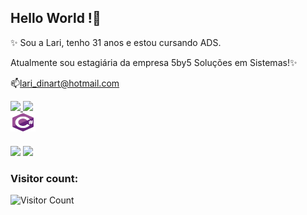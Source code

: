 ##  Hello World !👋

 ✨ Sou a Lari, tenho 31 anos e estou cursando ADS.
 
 Atualmente sou estagiária da empresa 5by5 Soluções em Sistemas!✨
 
 📫lari_dinart@hotmail.com


<div style="display: inline_block">  
  <a href="https://github.com/LarissaDinart">
  <img height="180em" src="https://github-readme-stats.vercel.app/api?username=LarissaDinart&show_icons=true&theme=radical&include_all_commits=true&count_private=true"/>
  <img height="180em" src="https://github-readme-stats.vercel.app/api/top-langs/?username=LarissaDinart&layout=compact&langs_count=7&theme=radical"/>
</div>


  <img align="center" alt="Lari-Csharp" height="30" width="40" src="https://raw.githubusercontent.com/devicons/devicon/master/icons/csharp/csharp-original.svg">
</div>
  
###
 
<div> 
  <a href="https://instagram.com/laridinart" target="_blank"><img src="https://img.shields.io/badge/-Instagram-%23E4405F?style=for-the-badge&logo=instagram&logoColor=white" target="_blank"></a>
  <a href="https://www.linkedin.com/in/larissa-dinart-93b47b94" target="_blank"><img src="https://img.shields.io/badge/-LinkedIn-%230077B5?style=for-the-badge&logo=linkedin&logoColor=white" target="_blank"></a> 

  
 ### Visitor count:
![Visitor Count](https://profile-counter.glitch.me/LarissaDinart/count.svg) 
</div>
</details>
</div>
 
</div>

##

